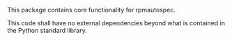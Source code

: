 This package contains core functionality for rpmautospec.

This code shall have no external dependencies beyond what is contained in the Python standard
library.
